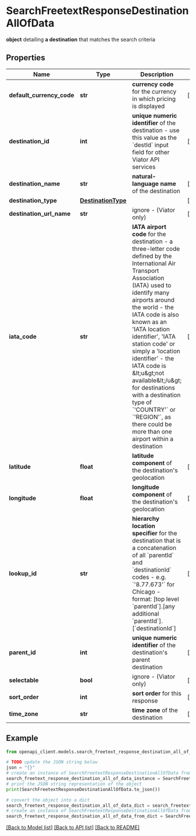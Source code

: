 # SearchFreetextResponseDestinationAllOfData

**object** detailing **a destination** that matches the search criteria

## Properties

Name | Type | Description | Notes
------------ | ------------- | ------------- | -------------
**default_currency_code** | **str** | **currency code** for the currency in which pricing is displayed | [optional] 
**destination_id** | **int** | **unique numeric identifier** of the destination - use this value as the &#x60;destId&#x60; input field for other Viator API services  | [optional] 
**destination_name** | **str** | **natural-language name** of the destination | [optional] 
**destination_type** | [**DestinationType**](DestinationType.md) |  | [optional] 
**destination_url_name** | **str** | ignore - (Viator only) | [optional] 
**iata_code** | **str** | **IATA airport code** for the destination - a three-letter code defined by the International Air Transport Association (IATA) used to identify many airports around the world - the IATA code is also known as an &#39;IATA location identifier&#39;, &#39;IATA station code&#39; or simply a &#39;location identifier&#39; - the IATA code is &amp;lt;u&amp;gt;not available&amp;lt;/u&amp;gt; for destinations with a destination type of &#x60;&#39;COUNTRY&#39;&#x60; or &#x60;&#39;REGION&#39;&#x60;, as there could be more than one airport within a destination  | [optional] 
**latitude** | **float** | **latitude component** of the destination&#39;s geolocation | [optional] 
**longitude** | **float** | **longitude component** of the destination&#39;s geolocation | [optional] 
**lookup_id** | **str** | **hierarchy location specifier** for the destination that is a concatenation of all &#x60;parentId&#x60; and &#x60;destinationId&#x60; codes - e.g. &#x60;&#39;8.77.673&#39;&#x60; for Chicago - format: [top level &#x60;parentId&#x60;].[any additional &#x60;parentId&#x60;].[&#x60;destinationId&#x60;]  | [optional] 
**parent_id** | **int** | **unique numeric identifier** of the destination&#39;s parent destination | [optional] 
**selectable** | **bool** | ignore - (Viator only) | [optional] 
**sort_order** | **int** | **sort order** for this response | [optional] 
**time_zone** | **str** | **time zone** of the destination | [optional] 

## Example

```python
from openapi_client.models.search_freetext_response_destination_all_of_data import SearchFreetextResponseDestinationAllOfData

# TODO update the JSON string below
json = "{}"
# create an instance of SearchFreetextResponseDestinationAllOfData from a JSON string
search_freetext_response_destination_all_of_data_instance = SearchFreetextResponseDestinationAllOfData.from_json(json)
# print the JSON string representation of the object
print(SearchFreetextResponseDestinationAllOfData.to_json())

# convert the object into a dict
search_freetext_response_destination_all_of_data_dict = search_freetext_response_destination_all_of_data_instance.to_dict()
# create an instance of SearchFreetextResponseDestinationAllOfData from a dict
search_freetext_response_destination_all_of_data_from_dict = SearchFreetextResponseDestinationAllOfData.from_dict(search_freetext_response_destination_all_of_data_dict)
```
[[Back to Model list]](../README.md#documentation-for-models) [[Back to API list]](../README.md#documentation-for-api-endpoints) [[Back to README]](../README.md)


